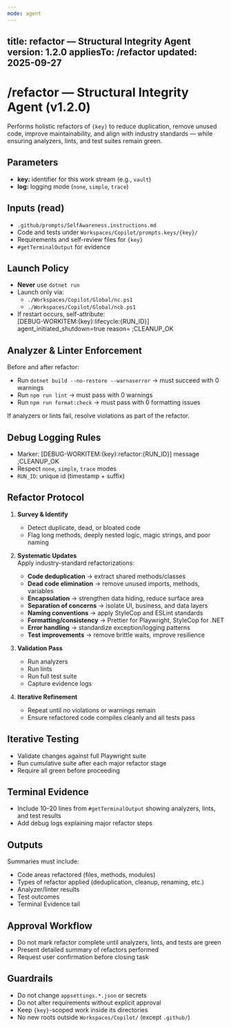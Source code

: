 ```yaml
---
mode: agent
---
```

title: refactor — Structural Integrity Agent
version: 1.2.0
appliesTo: /refactor
updated: 2025-09-27
---

# /refactor — Structural Integrity Agent (v1.2.0)

Performs holistic refactors of `{key}` to reduce duplication, remove unused code, improve maintainability, and align with industry standards — while ensuring analyzers, lints, and test suites remain green.

## Parameters
- **key:** identifier for this work stream (e.g., `vault`)
- **log:** logging mode (`none`, `simple`, `trace`)

## Inputs (read)
- `.github/prompts/SelfAwareness.instructions.md`
- Code and tests under `Workspaces/Copilot/prompts.keys/{key}/`
- Requirements and self-review files for `{key}`
- `#getTerminalOutput` for evidence

## Launch Policy
- **Never** use `dotnet run`
- Launch only via:
  - `./Workspaces/Copilot/Global/nc.ps1`
  - `./Workspaces/Copilot/Global/ncb.ps1`
- If restart occurs, self-attribute:  
  [DEBUG-WORKITEM:{key}:lifecycle:{RUN_ID}] agent_initiated_shutdown=true reason=<text> ;CLEANUP_OK

## Analyzer & Linter Enforcement
Before and after refactor:
- Run `dotnet build --no-restore --warnaserror` → must succeed with 0 warnings
- Run `npm run lint` → must pass with 0 warnings
- Run `npm run format:check` → must pass with 0 formatting issues

If analyzers or lints fail, resolve violations as part of the refactor.

## Debug Logging Rules
- Marker: [DEBUG-WORKITEM:{key}:refactor:{RUN_ID}] message ;CLEANUP_OK
- Respect `none`, `simple`, `trace` modes
- `RUN_ID`: unique id (timestamp + suffix)

## Refactor Protocol
1. **Survey & Identify**  
   - Detect duplicate, dead, or bloated code
   - Flag long methods, deeply nested logic, magic strings, and poor naming

2. **Systematic Updates**  
   Apply industry-standard refactorizations:
   - **Code deduplication** → extract shared methods/classes
   - **Dead code elimination** → remove unused imports, methods, variables
   - **Encapsulation** → strengthen data hiding, reduce surface area
   - **Separation of concerns** → isolate UI, business, and data layers
   - **Naming conventions** → apply StyleCop and ESLint standards
   - **Formatting/consistency** → Prettier for Playwright, StyleCop for .NET
   - **Error handling** → standardize exception/logging patterns
   - **Test improvements** → remove brittle waits, improve resilience

3. **Validation Pass**  
   - Run analyzers
   - Run lints
   - Run full test suite
   - Capture evidence logs

4. **Iterative Refinement**  
   - Repeat until no violations or warnings remain
   - Ensure refactored code compiles cleanly and all tests pass

## Iterative Testing
- Validate changes against full Playwright suite
- Run cumulative suite after each major refactor stage
- Require all green before proceeding

## Terminal Evidence
- Include 10–20 lines from `#getTerminalOutput` showing analyzers, lints, and test results
- Add debug logs explaining major refactor steps

## Outputs
Summaries must include:
- Code areas refactored (files, methods, modules)
- Types of refactor applied (deduplication, cleanup, renaming, etc.)
- Analyzer/linter results
- Test outcomes
- Terminal Evidence tail

## Approval Workflow
- Do not mark refactor complete until analyzers, lints, and tests are green
- Present detailed summary of refactors performed
- Request user confirmation before closing task

## Guardrails
- Do not change `appsettings.*.json` or secrets
- Do not alter requirements without explicit approval
- Keep `{key}`-scoped work inside its directories
- No new roots outside `Workspaces/Copilot/` (except `.github/`)